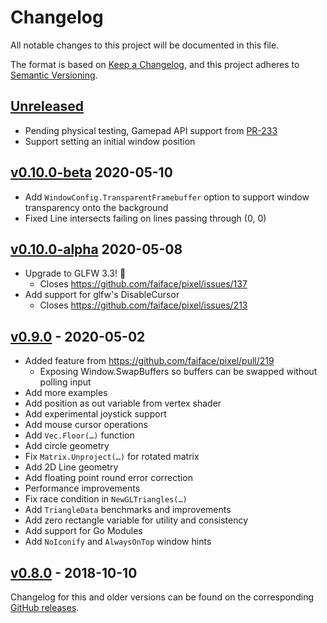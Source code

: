 # Changelog
All notable changes to this project will be documented in this file.

The format is based on [Keep a Changelog](https://keepachangelog.com/en/1.0.0/),
and this project adheres to [Semantic Versioning](https://semver.org/spec/v2.0.0.html).

## [Unreleased]
- Pending physical testing, Gamepad API support from [PR-233](https://github.com/faiface/pixel/pull/233)
- Support setting an initial window position

## [v0.10.0-beta] 2020-05-10
- Add `WindowConfig.TransparentFramebuffer` option to support window transparency onto the background
- Fixed Line intersects failing on lines passing through (0, 0)

## [v0.10.0-alpha] 2020-05-08
- Upgrade to GLFW 3.3! :tada:
  - Closes https://github.com/faiface/pixel/issues/137
- Add support for glfw's DisableCursor
  - Closes https://github.com/faiface/pixel/issues/213

## [v0.9.0] - 2020-05-02
- Added feature from https://github.com/faiface/pixel/pull/219
  - Exposing Window.SwapBuffers so buffers can be swapped without polling input
- Add more examples
- Add position as out variable from vertex shader
- Add experimental joystick support
- Add mouse cursor operations
- Add `Vec.Floor(…)` function
- Add circle geometry
- Fix `Matrix.Unproject(…)` for rotated matrix
- Add 2D Line geometry
- Add floating point round error correction
- Performance improvements
- Fix race condition in `NewGLTriangles(…)`
- Add `TriangleData` benchmarks and improvements
- Add zero rectangle variable for utility and consistency
- Add support for Go Modules
- Add `NoIconify` and `AlwaysOnTop` window hints


## [v0.8.0] - 2018-10-10
Changelog for this and older versions can be found on the corresponding [GitHub
releases](https://github.com/faiface/pixel/releases).

[Unreleased]: https://github.com/faiface/pixel/compare/v0.10.0-beta...HEAD
[v0.10.0-beta]: https://github.com/faiface/pixel/compare/v0.10.0-alpha...v0.10.0-beta
[v0.10.0-alpha]: https://github.com/faiface/pixel/compare/v0.9.0...v0.10.0-alpha
[v0.9.0]: https://github.com/faiface/pixel/compare/v0.8.0...v0.9.0
[v0.8.0]: https://github.com/faiface/pixel/releases/tag/v0.8.0
